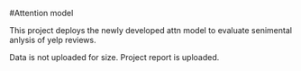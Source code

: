 #Attention model

This project deploys the newly developed attn model to evaluate senimental anlysis of yelp reviews.

Data is not uploaded for size.
Project report is uploaded.
